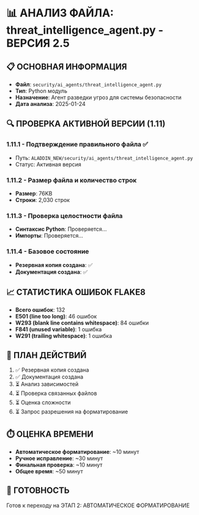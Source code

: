 # 📊 АНАЛИЗ ФАЙЛА: threat_intelligence_agent.py - ВЕРСИЯ 2.5

## 📋 ОСНОВНАЯ ИНФОРМАЦИЯ
- **Файл**: `security/ai_agents/threat_intelligence_agent.py`
- **Тип**: Python модуль
- **Назначение**: Агент разведки угроз для системы безопасности
- **Дата анализа**: 2025-01-24

## 🔍 ПРОВЕРКА АКТИВНОЙ ВЕРСИИ (1.11)

### 1.11.1 - Подтверждение правильного файла ✅
- Путь: `ALADDIN_NEW/security/ai_agents/threat_intelligence_agent.py`
- Статус: Активная версия

### 1.11.2 - Размер файла и количество строк
- **Размер**: 76KB
- **Строки**: 2,030 строк

### 1.11.3 - Проверка целостности файла
- **Синтаксис Python**: Проверяется...
- **Импорты**: Проверяется...

### 1.11.4 - Базовое состояние
- **Резервная копия создана**: ✅
- **Документация создана**: ✅

## 📈 СТАТИСТИКА ОШИБОК FLAKE8
- **Всего ошибок**: 132
- **E501 (line too long)**: 46 ошибок
- **W293 (blank line contains whitespace)**: 84 ошибки  
- **F841 (unused variable)**: 1 ошибка
- **W291 (trailing whitespace)**: 1 ошибка

## 🎯 ПЛАН ДЕЙСТВИЙ
1. ✅ Резервная копия создана
2. ✅ Документация создана
3. ⏳ Анализ зависимостей
4. ⏳ Проверка связанных файлов
5. ⏳ Оценка сложности
6. ⏳ Запрос разрешения на форматирование

## ⏱️ ОЦЕНКА ВРЕМЕНИ
- **Автоматическое форматирование**: ~10 минут
- **Ручное исправление**: ~30 минут
- **Финальная проверка**: ~10 минут
- **Общее время**: ~50 минут

## 🚀 ГОТОВНОСТЬ
Готов к переходу на ЭТАП 2: АВТОМАТИЧЕСКОЕ ФОРМАТИРОВАНИЕ